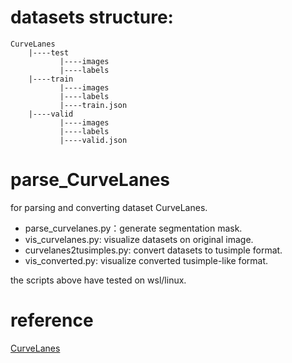 # datasets structure:
```
CurveLanes
    |----test
           |----images
           |----labels
    |----train
           |----images
           |----labels
           |----train.json                            
    |----valid
           |----images
           |----labels
           |----valid.json
```
# parse_CurveLanes
for parsing and converting dataset CurveLanes.

- parse_curvelanes.py：generate segmentation mask.
- vis_curvelanes.py: visualize datasets on original image.
- curvelanes2tusimples.py: convert datasets to tusimple format.
- vis_converted.py: visualize converted tusimple-like format.

the scripts above have tested on wsl/linux.

# reference
[CurveLanes](https://github.com/SoulmateB/CurveLanes)
